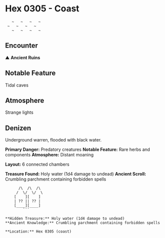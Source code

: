 # Hex 0305 - Coast
```
   ~   ~   ~   ~
 ~   ~   ~   ~
   ~   ~   ~   ~
```

## Encounter

▲ **Ancient Ruins**

## Notable Feature

Tidal caves

## Atmosphere

Strange lights

## Denizen

Underground warren, flooded with black water.

**Primary Danger:** Predatory creatures
**Notable Feature:** Rare herbs and components
**Atmosphere:** Distant moaning

**Layout:** 6 connected chambers

**Treasure Found:** Holy water (1d4 damage to undead)
**Ancient Scroll:** Crumbling parchment containing forbidden spells


```
      /\  /\  /\
     /  \/  \/  \
    [    ][    ]
    | ?? || ?? |
    [____][____]
        ```

**Hidden Treasure:** Holy water (1d4 damage to undead)
**Ancient Knowledge:** Crumbling parchment containing forbidden spells

**Location:** Hex 0305 (coast)
